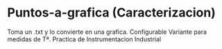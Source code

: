 # Puntos-a-grafica (Caracterizacion)
Toma un .txt y lo convierte en una grafica. Configurable
Variante para medidas de Tª. Practica de Instrumentacion Industrial

